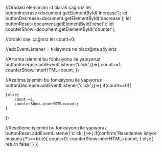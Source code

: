//Oradaki elemanları id olarak çağrırız
let buttonIncerase=document.getElementById('increase');
let buttonDecrease=document.getElementById('decrease');
let buttonReset=document.getElementById('reset');
let counterShow=document.getElementById('counter');

//ordaki sayı çağrırız
let count=0;

//addEventListener = tıklayınca ne olacağına söyleriz

//Artırma işlemini bu fonksiyonu ile yapıyoruz
buttonIncerase.addEventListener('click',()=>{
    count+=1;
    counterShow.innerHTML=count;
})

//Azaltma işlemini bu fonksiyonu ile yapıyoruz
buttonDecrease.addEventListener('click',()=>{
    if(count==0){
        
    }else{
        count-=1;
        counterShow.innerHTML=count;
    }
})

//Resetleme işlemini bu fonksiyonu ile yapıyoruz
buttonReset.addEventListener('click',()=>{
    if(confirm('Resetlemek istiyor musunuz?')==true){
        count=0;
    counterShow.innerHTML=count;
    }
    else{
        return false;
    }
})
